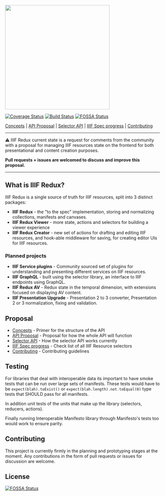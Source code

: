 <img src="https://raw.githubusercontent.com/stephenwf/iiif-redux/master/iiif-redux.png" width="340" />

[![Coverage Status](https://coveralls.io/repos/github/stephenwf/iiif-redux/badge.svg)](https://coveralls.io/github/stephenwf/iiif-redux)
[![Build Status](https://travis-ci.org/stephenwf/iiif-redux.svg?branch=master)](https://travis-ci.org/stephenwf/iiif-redux)
[![FOSSA Status](https://app.fossa.io/api/projects/git%2Bgithub.com%2Fstephenwf%2Fiiif-redux.svg?type=shield)](https://app.fossa.io/projects/git%2Bgithub.com%2Fstephenwf%2Fiiif-redux?ref=badge_shield)

[Concepts](CONCEPTS.md) | [API Proposal](packages/iiif-redux/src/README.md) | [Selector API](packages/iiif-redux/src/api/README.md) | [IIIF Spec progress](PROGRESS.md) | [Contributing](CONTRIBUTING.md)

---

:warning: IIIF Redux current state is a request for comments from the community with a proposal for managing
IIIF resources state on the frontend for both presentational and content creation purposes.

**Pull requests + issues are welcomed to discuss and improve this proposal.**

---

## What is IIIF Redux?

IIIF Redux is a single source of truth for IIIF resources, split into 3 distinct packages:

* **IIIF Redux** - the "to the spec" implementation, storing and normalizing collections, manifests and canvases.
* **IIIF Redux Viewer** - more state, actions and selectors for building a viewer experience
* **IIIF Redux Creator** - new set of actions for drafting and editing IIIF resources, and hook-able middleware for saving, for creating editor UIs for IIIF resources.

### Planned projects

* **IIIF Service plugins** - Community sourced set of plugins for understanding and presenting different services on IIIF resources.
* **IIIF GraphQL** - built using the selector library, an interface to IIIF endpoints using GraphQL.
* **IIIF Redux AV** - Redux state in the temporal dimension, with extensions focused on displaying AV content.
* **IIIF Presentation Upgrade** - Presentation 2 to 3 converter, Presentation 2 or 3 normalization, fixing and validation.

## Proposal

* [Concepts](CONCEPTS.md) - Primer for the structure of the API
* [API Proposal](packages/iiif-redux/src/README.md) - Proposal for how the whole API will function
* [Selector API](packages/iiif-redux/src/api/README.md) - How the selector API works currently
* [IIIF Spec progress](PROGRESS.md) - Check list of all IIIF Resource selectors
* [Contributing](CONTRIBUTING.md) - Contributing guidelines

## Testing

For libraries that deal with interoperable data its important to have smoke tests that can be run over
large sets of manifests. These tests would have to be `expect(blah).toExist()` or `expect(blah.length).not.toEqual(0)` type
tests that SHOULD pass for all manifests.

In addition unit tests of the units that make up the library (selectors, reducers, actions).

Finally running Interoperable Manifesto library through Manifesto's tests too would work to ensure parity.

## Contributing

This project is currently firmly in the planning and prototyping stages at the moment. Any contributions in the
form of pull requests or issues for discussion are welcome.

## License

[![FOSSA Status](https://app.fossa.io/api/projects/git%2Bgithub.com%2Fstephenwf%2Fiiif-redux.svg?type=large)](https://app.fossa.io/projects/git%2Bgithub.com%2Fstephenwf%2Fiiif-redux?ref=badge_large)
